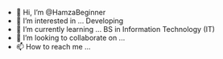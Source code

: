 - 👋 Hi, I’m @HamzaBeginner
- 👀 I’m interested in ... Developing
- 🌱 I’m currently learning ... BS in Information Technology (IT)
- 💞️ I’m looking to collaborate on ... 
- 📫 How to reach me ...

<!---
HamzaBeginner/HamzaBeginner is a ✨ special ✨ repository because its `README.md` (this file) appears on your GitHub profile.
You can click the Preview link to take a look at your changes.
--->
